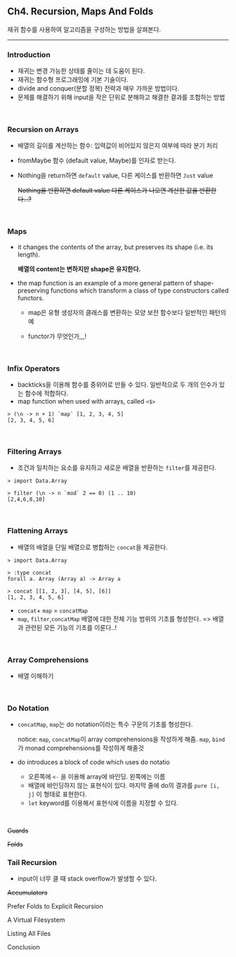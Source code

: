 ## Ch4. Recursion, Maps And Folds
재귀 함수를 사용하여 알고리즘을 구성하는 방법을 살펴본다.

---

### Introduction
- 재귀는 변경 가능한 상태를 줄이는 데 도움이 된다.
- 재귀는 함수형 프로그래밍에 기본 기술이다.
- divide and conquer(분할 정복) 전략과 매우 가까운 방법이다.
- 문제를 해결하기 위해 input을 작은 단위로 분해하고 해결한 결과를 조합하는 방법

<br />

### Recursion on Arrays
- 배열의 길이를 계산하는 함수: 입력값이 비어있지 않은지 여부에 따라 분기 처리
- fromMaybe 함수 (default value, Maybe)를 인자로 받는다.
- Nothing을 return하면 `default` value, 다른 케이스를 반환하면 `Just` value

  ~~Nothing을 반환하면 default value 다른 케이스가 나오면 계산한 값을 반환한다...?~~

<br />

### Maps
- it changes the contents of the array, but preserves its shape (i.e. its length).

  **배열의 content는 변하지만 shape은 유지한다.**

- the map function is an example of a more general pattern of shape-preserving functions which transform a class of type constructors called functors.

  - map은 유형 생성자의 클래스를 변환하는 모양 보전 함수보다 일반적인 패턴의 예

  - functor가 무엇인가,,,!

<br />

### Infix Operators
- backticks을 이용해 함수를 중위어로 만들 수 있다. 일반적으로 두 개의 인수가 있는 함수에 적합하다.
- map function when used with arrays, called `<$>`

```
> (\n -> n + 1) `map` [1, 2, 3, 4, 5]
[2, 3, 4, 5, 6]
```

<br />

### Filtering Arrays
- 조건과 일치하는 요소를 유지하고 새로운 배열을 반환하는 `filter`를 제공한다. 
```
> import Data.Array

> filter (\n -> n `mod` 2 == 0) (1 .. 10)
[2,4,6,8,10]
```

<br />

### Flattening Arrays
- 배열의 배열을 단일 배열으로 병합하는 `concat`을 제공한다.
```
> import Data.Array

> :type concat
forall a. Array (Array a) -> Array a

> concat [[1, 2, 3], [4, 5], [6]]
[1, 2, 3, 4, 5, 6]
```
-  `concat`+ `map` = `concatMap` 
- `map`, `filter`,`concatMap` 배열에 대한 전체 기능 범위의 기초를 형성한다. => 배열과 관련된 모든 기능의 기초를 이룬다..!

<br />

### Array Comprehensions
- 배열 이해하기

<br />

### Do Notation
- `concatMap`, `map`는 do notation이라는 특수 구문의 기초를 형성한다.

  notice: `map`, `concatMap`이 array comprehensions을 작성하게 해줌. `map`, `bind`가 monad comprehensions를 작성하게 해줄것
- do introduces a block of code which uses do notatio
  - 오른쪽에 `<-` 을 이용해 array에 바인딩. 왼쪽에는 이름
  - 배열에 바인딩하지 않는 표현식이 있다. 마지막 줄에 do의 결과를 `pure [i, j]` 이 형태로 표현한다.
  - `let` keyword를 이용해서 표현식에 이름을 지정할 수 있다.

<br />

~~Guards~~

~~Folds~~

### Tail Recursion
- input이 너무 클 때 stack overflow가 발생할 수 있다.


~~Accumulators~~

Prefer Folds to Explicit Recursion

A Virtual Filesystem

Listing All Files

Conclusion